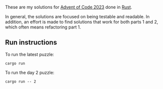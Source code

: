 These are my solutions for [Advent of Code 2023](https://adventofcode.com/2022) done in [Rust](https://www.rust-lang.org).

In general, the solutions are focused on being testable and readable. 
In addition, an effort is made to find solutions that work for both parts 1 and 2, which often means refactoring part 1.


## Run instructions

To run the latest puzzle:

```
cargo run
```

To run the day 2 puzzle:

```
cargo run -- 2
```
